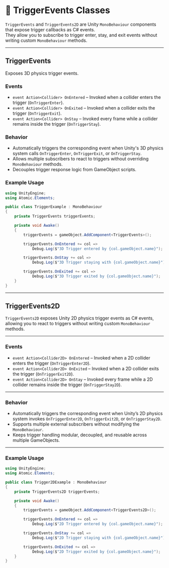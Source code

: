 # 🧩️ TriggerEvents Classes

`TriggerEvents` and `TriggerEvents2D` are Unity `MonoBehaviour` components that expose trigger callbacks as C# events.  
They allow you to subscribe to trigger enter, stay, and exit events without writing custom `MonoBehaviour` methods.

---

## TriggerEvents

Exposes 3D physics trigger events.

### Events

- `event Action<Collider> OnEntered` – Invoked when a collider enters the trigger (`OnTriggerEnter`).
- `event Action<Collider> OnExited` – Invoked when a collider exits the trigger (`OnTriggerExit`).
- `event Action<Collider> OnStay` – Invoked every frame while a collider remains inside the trigger (`OnTriggerStay`).

### Behavior

- Automatically triggers the corresponding event when Unity's 3D physics system calls `OnTriggerEnter`, `OnTriggerExit`, or `OnTriggerStay`.
- Allows multiple subscribers to react to triggers without overriding `MonoBehaviour` methods.
- Decouples trigger response logic from GameObject scripts.

### Example Usage

```csharp
using UnityEngine;
using Atomic.Elements;

public class TriggerExample : MonoBehaviour
{
    private TriggerEvents triggerEvents;

    private void Awake()
    {
        triggerEvents = gameObject.AddComponent<TriggerEvents>();

        triggerEvents.OnEntered += col => 
            Debug.Log($"3D Trigger entered by {col.gameObject.name}");

        triggerEvents.OnStay += col =>
            Debug.Log($"3D Trigger staying with {col.gameObject.name}");

        triggerEvents.OnExited += col =>
            Debug.Log($"3D Trigger exited by {col.gameObject.name}");
    }
}
```
---
## TriggerEvents2D

`TriggerEvents2D` exposes Unity 2D physics trigger events as C# events, allowing you to react to triggers without writing custom `MonoBehaviour` methods.

---

### Events

- `event Action<Collider2D> OnEntered` – Invoked when a 2D collider enters the trigger (`OnTriggerEnter2D`).
- `event Action<Collider2D> OnExited` – Invoked when a 2D collider exits the trigger (`OnTriggerExit2D`).
- `event Action<Collider2D> OnStay` – Invoked every frame while a 2D collider remains inside the trigger (`OnTriggerStay2D`).

---

### Behavior

- Automatically triggers the corresponding event when Unity’s 2D physics system invokes `OnTriggerEnter2D`, `OnTriggerExit2D`, or `OnTriggerStay2D`.
- Supports multiple external subscribers without modifying the `MonoBehaviour`.
- Keeps trigger handling modular, decoupled, and reusable across multiple GameObjects.

---

### Example Usage

```csharp
using UnityEngine;
using Atomic.Elements;

public class Trigger2DExample : MonoBehaviour
{
    private TriggerEvents2D triggerEvents;

    private void Awake()
    {
        triggerEvents = gameObject.AddComponent<TriggerEvents2D>();

        triggerEvents.OnEntered += col =>
            Debug.Log($"2D Trigger entered by {col.gameObject.name}");

        triggerEvents.OnStay += col =>
            Debug.Log($"2D Trigger staying with {col.gameObject.name}");

        triggerEvents.OnExited += col =>
            Debug.Log($"2D Trigger exited by {col.gameObject.name}");
    }
}
```